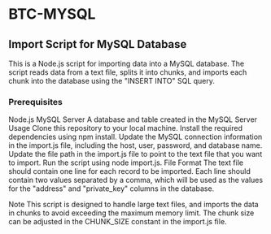 # BTC-MYSQL

## Import Script for MySQL Database
This is a Node.js script for importing data into a MySQL database. The script reads data from a text file, splits it into chunks, and imports each chunk into the database using the "INSERT INTO" SQL query.

### Prerequisites
Node.js
MySQL Server
A database and table created in the MySQL Server
Usage
Clone this repository to your local machine.
Install the required dependencies using npm install.
Update the MySQL connection information in the import.js file, including the host, user, password, and database name.
Update the file path in the import.js file to point to the text file that you want to import.
Run the script using node import.js.
File Format
The text file should contain one line for each record to be imported. Each line should contain two values separated by a comma, which will be used as the values for the "address" and "private_key" columns in the database.

Note
This script is designed to handle large text files, and imports the data in chunks to avoid exceeding the maximum memory limit. The chunk size can be adjusted in the CHUNK_SIZE constant in the import.js file.
